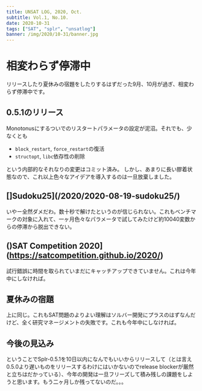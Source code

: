 ```yaml
---
title: UNSAT LOG, 2020, Oct.
subtitle: Vol.1, No.10.
date: 2020-10-31
tags: ["SAT", "splr", "unsatlog"]
banner: /img/2020/10-31/banner.jpg
---
```

# 相変わらず停滞中

リリースしたり夏休みの宿題をしたりするはずだった9月、10月が過ぎ、相変わらず停滞中です。

## 0.5.1のリリース

Monotonusにするついでのリスタートパラメータの設定が泥沼。それでも、少なくとも

* `block_restart`, `force_restart`の復活
* `structopt`, `libc`依存性の削除

という内部的なそれなりの変更はコミット済み。
しかし、あまりに長い膠着状態なので、これ以上色々なアイデアを導入するのは一旦放棄しました。

## []Sudoku25](/2020/2020-08-19-sudoku25/)

いやー全然ダメだわ。数十秒で解けたというのが信じられない。これもベンチマークの対象に入れて、一ヶ月色々なパラメータで試してみたけど約10040変数からの停滞から脱出できない。

## ()SAT Competition 2020](https://satcompetition.github.io/2020/)

試行錯誤に時間を取られていまだにキャッチアップできていません。これは今年中にしなければ。

## 夏休みの宿題

上に同じ。これもSAT問題のよりよい理解はソルバー開発にプラスのはずなんだけど、全く研究マネージメントの失敗です。これも今年中にしなければ。

## 今後の見込み

ということでSplr-0.5.1を10日以内になんでもいいからリリースして（とは言え0.5.0より遅いものをリリースするわけにはいかないのでrelease blockerが厳然と立ちはだかっている）、今年の開発は一旦フリーズして積み残しの課題をしようと思います。もう二ヶ月しか残ってないのだ。。。
